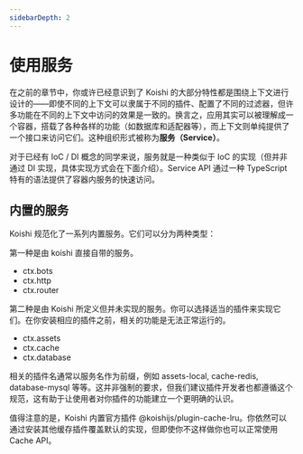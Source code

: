 ```yaml
---
sidebarDepth: 2
---
```


# 使用服务

在之前的章节中，你或许已经意识到了 Koishi 的大部分特性都是围绕上下文进行设计的——即使不同的上下文可以隶属于不同的插件、配置了不同的过滤器，但许多功能在不同的上下文中访问的效果是一致的。换言之，应用其实可以被理解成一个容器，搭载了各种各样的功能（如数据库和适配器等），而上下文则单纯提供了一个接口来访问它们。这种组织形式被称为**服务（Service）**。

对于已经有 IoC / DI 概念的同学来说，服务就是一种类似于 IoC 的实现（但并非通过 DI 实现，具体实现方式会在下面介绍）。Service API 通过一种 TypeScript 特有的语法提供了容器内服务的快速访问。

## 内置的服务

Koishi 规范化了一系列内置服务。它们可以分为两种类型：

第一种是由 koishi 直接自带的服务。

- ctx.bots
- ctx.http
- ctx.router

第二种是由 Koishi 所定义但并未实现的服务。你可以选择适当的插件来实现它们。在你安装相应的插件之前，相关的功能是无法正常运行的。

- ctx.assets
- ctx.cache
- ctx.database

相关的插件名通常以服务名作为前缀，例如 assets-local, cache-redis, database-mysql 等等。这并非强制的要求，但我们建议插件开发者也都遵循这个规范，这有助于让使用者对你插件的功能建立一个更明确的认识。

值得注意的是，Koishi 内置官方插件 @koishijs/plugin-cache-lru。你依然可以通过安装其他缓存插件覆盖默认的实现，但即使你不这样做你也可以正常使用 Cache API。
